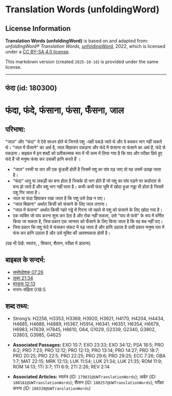 # Translation Words (unfoldingWord)

## License Information

**Translation Words (unfoldingWord)** is based on and adapted from: _unfoldingWord® Translation Words_, [unfoldingWord](https://unfoldingword.org/utw), 2022, which is licensed under a [CC BY-SA 4.0 license](https://creativecommons.org/licenses/by-sa/4.0/legalcode.en).

This markdown version (created `2025-10-16`) is provided under the same license.



--------------------------------

## फंदा (id: 180300)

फंदा, फंदे, फंसाना, फंसा, फँसना, जाल
====================================

परिभाषा:
--------

"जाल" और "फंदा" ये ऐसे साधन होते थे जिनसे पशु \-पक्षी पकड़े जाते थे और वे बचकर भाग नहीं सकते थे। "जाल में फँसाने" का अर्थ है, जाल बिछाकर पकड़ना और फंदे में फंसाना या फंसाने का अर्थ है, फंदे से पकड़ना। बाइबल में इन शब्दों को प्रतीकात्मक रूप में भी काम में लिया गया है कि पाप और परीक्षा छिपे हुए फंदे हैं जो मनुष्य फंसा कर उसकी हानि करते हैं ।

* “जाल” रस्सी या तार की एक कुंडली होती है जिसमें पशु का पांव पड़ जाए तो वह उसमें उलझ जाता है।
* “फंदा” धातु या लकड़ी का बना होता है जिसके दो भाग होते हैं जो पशु का पांव पड़ने पर कठोरता से बन्द हो जाते हैं और पशु भाग नहीं पाता है। कभी\-कभी फंदा भूमि में खोदा हुआ गड्ढा भी होता है जिसमें पशु गिर जाता है।
* जाल या फंदा छिपाकर रखा जाता है कि पशु उसे देख न पाए।
* “जाल बिछाना” अर्थात किसी को फंसाने के लिए जाल लगाना।
* “जाल में फंसना” अर्थात किसी गहरे गड्ढे में गिरना जो पहले से पशु को फंसाने के लिए खोदा गया है।
* एक व्यक्ति जो पाप करना शुरू कर देता है और रोक नहीं सकता, उसे "पाप से फंसे" के रूप में वर्णित किया जा सकता है, जिस प्रकार एक जानवर को फँसाने के लिए किया जाता है कि वह बच नहीं पाए।
* जिस प्रकार कि पशु फंदे में फंसकर संकट में पड़ जाता है और हानि उठाता है उसी प्रकार मनुष्य पाप में फंस कर हानि उठाता है और उसे मुक्ति की आवश्यकता होती है।

(यह भी देखें: स्वतंत्र, , शिकार, शैतान, परीक्षा में डालना)

बाइबल के सन्दर्भ:
-----------------

* [सभोपदेशक 07:26](https://ref.ly/Eccl7:26)
* [लूका 21:34](https://ref.ly/Luke21:34)
* [मरकुस 12:13](https://ref.ly/Mark12:13)
* भजन\-संहिता 018:5

शब्द तथ्य:
----------

* Strong’s: H2256, H3353, H3369, H3920, H3921, H4170, H4204, H4434, H4685, H4686, H4889, H5367, H5914, H6341, H6351, H6354, H6679, H6983, H7639, H7845, H8610, G64, G1029, G2339, G2340, G3802, G3803, G3985, G4625

* **Associated Passages:** EXO 10:7; EXO 23:33; EXO 34:12; PSA 18:5; PRO 6:2; PRO 7:23; PRO 12:12; PRO 12:13; PRO 13:14; PRO 14:27; PRO 18:7; PRO 20:25; PRO 22:5; PRO 22:25; PRO 29:6; PRO 29:25; ECC 7:26; OBA 1:7; MAT 22:15; MRK 12:13; LUK 11:54; LUK 21:34; LUK 21:35; ROM 11:9; ROM 14:13; 1TI 3:7; 1TI 6:9; 2TI 2:26; REV 2:14
* **Associated Articles:** स्वतंत्र (ID: `179831@UWTranslationWords`); आहेर (ID: `180181@UWTranslationWords`); शैतान (ID: `180257@UWTranslationWords`); परीक्षा करना (ID: `180338@UWTranslationWords`)

